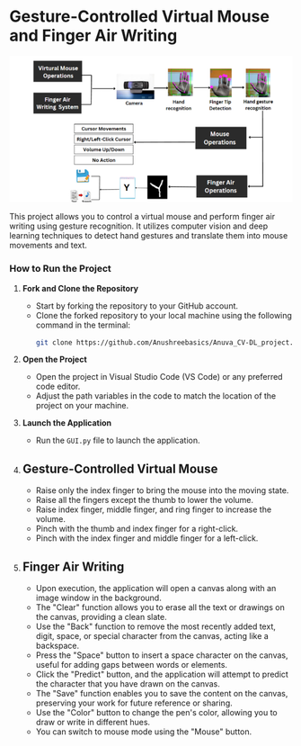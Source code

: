 # Gesture-Controlled Virtual Mouse and Finger Air Writing

![Refer Image for more clarity](image.png)

This project allows you to control a virtual mouse and perform finger air writing using gesture recognition. It utilizes computer vision and deep learning techniques to detect hand gestures and translate them into mouse movements and text.

### How to Run the Project

1. **Fork and Clone the Repository**
   - Start by forking the repository to your GitHub account.
   - Clone the forked repository to your local machine using the following command in the terminal:
     ```bash
     git clone https://github.com/Anushreebasics/Anuva_CV-DL_project.git
     ```

2. **Open the Project**
   - Open the project in Visual Studio Code (VS Code) or any preferred code editor.
   - Adjust the path variables in the code to match the location of the project on your machine.

3. **Launch the Application**
   - Run the `GUI.py` file to launch the application.

4. ## Gesture-Controlled Virtual Mouse
   - Raise only the index finger to bring the mouse into the moving state.
   - Raise all the fingers except the thumb to lower the volume.
   - Raise index finger, middle finger, and ring finger to increase the volume.
   - Pinch with the thumb and index finger for a right-click.
   - Pinch with the index finger and middle finger for a left-click.

5. ## Finger Air Writing
   - Upon execution, the application will open a canvas along with an image window in the background.
   - The "Clear" function allows you to erase all the text or drawings on the canvas, providing a clean slate.
   - Use the "Back" function to remove the most recently added text, digit, space, or special character from the canvas, acting like a backspace.
   - Press the "Space" button to insert a space character on the canvas, useful for adding gaps between words or elements.
   - Click the "Predict" button, and the application will attempt to predict the character that you have drawn on the canvas.
   - The "Save" function enables you to save the content on the canvas, preserving your work for future reference or sharing.
   - Use the "Color" button to change the pen's color, allowing you to draw or write in different hues.
   - You can switch to mouse mode using the "Mouse" button.

 
